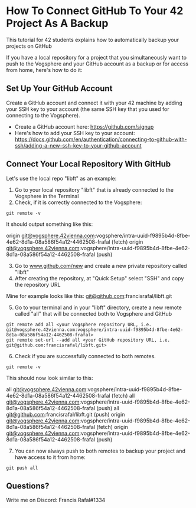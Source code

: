 # How To Connect GitHub To Your 42 Project As A Backup

This tutorial for 42 students explains how to automatically backup your projects on GitHub

If you have a local repository for a project that you simultaneously want to push to the Vogsphere and your GitHub account as a backup or for access from home, here's how to do it:

## Set Up Your GitHub Account
Create a GitHub account and connect it with your 42 machine by adding your SSH key to your account (the same SSH key that you used for connecting to the Vogsphere). 
- Create a GitHub account here: https://github.com/signup
- Here's how to add your SSH key to your account: https://docs.github.com/en/authentication/connecting-to-github-with-ssh/adding-a-new-ssh-key-to-your-github-account

## Connect Your Local Repository With GitHub

Let's use the local repo "libft" as an example:

1. Go to your local repository "libft" that is already connected to the Vogsphere in the Terminal
2. Check, if it is correctly connected to the Vogsphere:

```
git remote -v
```

It should output something like this:

origin	git@vogsphere.42vienna.com:vogsphere/intra-uuid-f9895b4d-8fbe-4e62-8d1a-08a586f54a12-4462508-frafal (fetch)
origin	git@vogsphere.42vienna.com:vogsphere/intra-uuid-f9895b4d-8fbe-4e62-8d1a-08a586f54a12-4462508-frafal (push)

3. Go to www.github.com/new and create a new private repository called "libft"
4. After creating the repository, at "Quick Setup" select "SSH" and copy the repository URL

Mine for example looks like this: git@github.com:francisrafal/libft.git

5. Go to your terminal and in your "libft" directory, create a new remote called "all" that will be connected both to Vogsphere and GitHub
```
git remote add all <your Vogsphere repository URL, i.e. git@vogsphere.42vienna.com:vogsphere/intra-uuid-f9895b4d-8fbe-4e62-8d1a-08a586f54a12-4462508-frafal>
git remote set-url --add all <your GitHub repository URL, i.e. git@github.com:francisrafal/libft.git>

```

6. Check if you are successfully connected to both remotes.

```
git remote -v
```
This should now look similar to this:

all	git@vogsphere.42vienna.com:vogsphere/intra-uuid-f9895b4d-8fbe-4e62-8d1a-08a586f54a12-4462508-frafal (fetch)
all	git@vogsphere.42vienna.com:vogsphere/intra-uuid-f9895b4d-8fbe-4e62-8d1a-08a586f54a12-4462508-frafal (push)
all	git@github.com:francisrafal/libft.git (push)
origin	git@vogsphere.42vienna.com:vogsphere/intra-uuid-f9895b4d-8fbe-4e62-8d1a-08a586f54a12-4462508-frafal (fetch)
origin	git@vogsphere.42vienna.com:vogsphere/intra-uuid-f9895b4d-8fbe-4e62-8d1a-08a586f54a12-4462508-frafal (push)

7. You can now always push to both remotes to backup your project and have access to it from home:

```
git push all
```
## Questions?

Write me on Discord: Francis Rafal#1334

